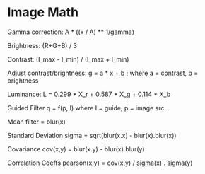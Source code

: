 # Image Math

Gamma correction:  A * ((x / A) ** 1/gamma)

Brightness:  (R+G+B) / 3

Contrast: (I_max - I_min) / (I_max + I_min)

Adjust contrast/brightness:
		g = a * x + b   ; where a = contrast, b = brightness

Luminance:  L = 0.299 * X_r + 0.587 * X_g + 0.114 * X_b

Guided Filter q = f(p, I) where I = guide, p = image src. 

Mean filter = blur(x)

Standard Deviation sigma = sqrt(blur(x.x) - blur(x).blur(x))

Covariance cov(x,y) = blur(x.y) - blur(x).blur(y)

Correlation Coeffs pearson(x,y) = cov(x,y) / sigma(x) . sigma(y)

